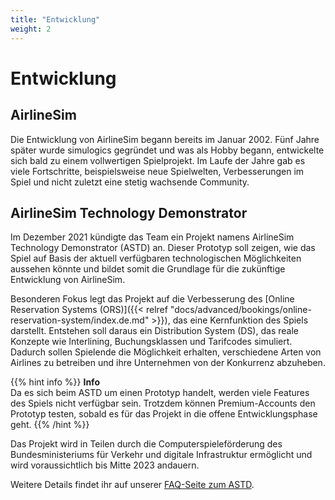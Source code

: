 ```yaml
---
title: "Entwicklung"
weight: 2
---
```


# Entwicklung

## AirlineSim

Die Entwicklung von AirlineSim begann bereits im Januar 2002. Fünf Jahre später wurde simulogics gegründet und was als Hobby begann, entwickelte sich bald zu einem vollwertigen Spielprojekt. Im Laufe der Jahre gab es viele Fortschritte, beispielsweise neue Spielwelten, Verbesserungen im Spiel und nicht zuletzt eine stetig wachsende Community.

## AirlineSim Technology Demonstrator

Im Dezember 2021 kündigte das Team ein Projekt namens AirlineSim Technology Demonstrator (ASTD) an. Dieser Prototyp soll zeigen, wie das Spiel auf Basis der aktuell verfügbaren technologischen Möglichkeiten aussehen könnte und bildet somit die Grundlage für die zukünftige Entwicklung von AirlineSim.

Besonderen Fokus legt das Projekt auf die Verbesserung des [Online Reservation Systems (ORS)]({{< relref "docs/advanced/bookings/online-reservation-system/index.de.md" >}}), das eine Kernfunktion des Spiels darstellt. Entstehen soll daraus ein Distribution System (DS), das reale Konzepte wie Interlining, Buchungsklassen und Tarifcodes simuliert. Dadurch sollen Spielende die Möglichkeit erhalten, verschiedene Arten von Airlines zu betreiben und ihre Unternehmen von der Konkurrenz abzuheben.

{{% hint info %}}
**Info**  
Da es sich beim ASTD um einen Prototyp handelt, werden viele Features des Spiels nicht verfügbar sein. Trotzdem können Premium-Accounts den Prototyp testen, sobald es für das Projekt in die offene Entwicklungsphase geht.
{{% /hint %}}

Das Projekt wird in Teilen durch die Computerspieleförderung des Bundesministeriums für Verkehr und digitale Infrastruktur ermöglicht und wird voraussichtlich bis Mitte 2023 andauern.

Weitere Details findet ihr auf unserer [FAQ-Seite zum ASTD](https://www.airlinesim.aero/de/technology-demonstrator).
